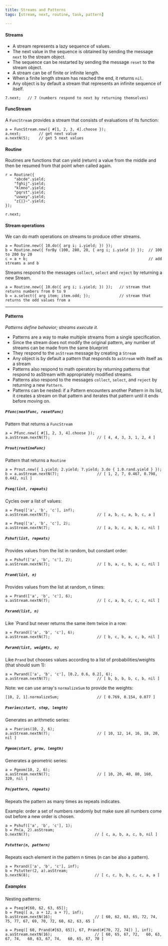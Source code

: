```yaml
---
title: Streams and Patterns
tags: [stream, next, routine, task, pattern]

---
```


#### Streams

- A stream represents a lazy sequence of values.
- The next value in the sequence is obtained by sending the message `next` to the stream object.
- The sequence can be restarted by sending the message `reset` to the stream object.
- A stream can be of finite or infinite length.
- When a finite length stream has reached the end, it returns `nil`.
- Any object is by default a stream that represents an infinite sequence of itself.

~~~
7.next;   // 7 (numbers respond to next by returning themselves)
~~~


#### FuncStream

A `FuncStream` provides a stream that consists of evaluations of its function:

~~~
a = FuncStream.new({ #[1, 2, 3, 4].choose });
a.next;        // get next value
a.nextN(5);    // get 5 next values
~~~

#### Routine

Routines are functions that can yield (return) a value from the middle and then be resumed from that point when called again.

~~~
r = Routine({
    "abcde".yield;
    "fghij".yield;
    "klmno".yield;
    "pqrst".yield;
    "uvwxy".yield;
    "z{|}~".yield;
});

r.next;
~~~

#### Stream operations

We can do math operations on streams to produce other streams.

~~~
a = Routine.new({ 10.do({ arg i; i.yield; }) });
b = Routine.new({ forBy (100, 280, 20, { arg i; i.yield }) });  // 100 to 280 by 20
c = a + b;                                                      // add streams a and b
~~~

Streams respond to the messages `collect`, `select` and `reject` by returning a new Stream.

~~~
a = Routine.new({ 10.do({ arg i; i.yield; }) });   // stream that returns numbers from 0 to 9
b = a.select({ arg item; item.odd; });             // stream that returns the odd values from a
~~~

---------------------------------------------------

#### Patterns

*Patterns define behavior; streams execute it.*

- Patterns are a way to make multiple streams from a single specification.
- Since the stream does not modify the original pattern, any number of streams can be made from the same blueprint
- They respond to the `asStream` message by creating a `Stream`
- Any object is by default a pattern that responds to `asStream` with itself as a stream
- Patterns also respond to math operators by returning patterns that respond to asStream with appropriately modified streams.
- Patterns also respond to the messages `collect`, `select`, and `reject` by returning a new `Pattern`.
- Patterns can be nested: if a Pattern encounters another Pattern in its list, it creates a stream on that pattern and iterates that pattern until it ends before moving on.


##### `Pfunc(nextFunc, resetFunc)`

Pattern that returns a `FuncStream`

~~~
a = Pfunc.new({ #[1, 2, 3, 4].choose });
a.asStream.nextN(7);                     // [ 4, 4, 3, 3, 1, 2, 4 ]
~~~

##### `Prout(routineFunc)`

Pattern that returns a `Routine`

~~~
a = Prout.new({ 1.yield; 2.yield; 7.yield; 3.do { 1.0.rand.yield } });
b = a.asStream.nextN(7);                 // [ 1, 2, 7, 0.467, 0.798, 0.442, nil ]
~~~


##### `Pseq(list, repeats)`

Cycles over a list of values:

~~~
a = Pseq(['a', 'b', 'c'], inf);
a.asStream.nextN(7);                     // [ a, b, c, a, b, c, a ]

a = Pseq(['a', 'b', 'c'], 2);
a.asStream.nextN(7);                     // [ a, b, c, a, b, c, nil ]
~~~

##### `Pshuf(list, repeats)`

Provides values from the list in random, but constant order:

~~~
a = Pshuf(['a', 'b', 'c'], 2);
a.asStream.nextN(7);                     // [ b, a, c, b, a, c, nil ]
~~~

##### `Prand(list, n)`

Provides values from the list at random, n times:

~~~
a = Prand(['a', 'b', 'c'], 6);
a.asStream.nextN(7);                     // [ c, a, b, c, c, c, nil ]
~~~

##### `Pxrand(list, n)`

Like `Prand but never returns the same item twice in a row:

~~~
a = Pxrand(['a', 'b', 'c'], 6);
a.asStream.nextN(7);                     // [ b, c, b, a, c, b, nil ]
~~~


##### `Pwrand(list, weights, n)`

Like `Prand` but chooses values according to a list of probabilities/weights (that should sum 1):

~~~
a = Pwrand(['a', 'b', 'c'], [0.2, 0.6, 0.2], 6);
a.asStream.nextN(7);                     // [ b, b, b, b, c, b, nil ]
~~~

Note: we can use array's `normalizeSum` to provide the weights:

~~~
[10, 2, 1].normalizeSum;                 // [ 0.769, 0.154, 0.077 ]
~~~


##### `Pseries(start, step, length)`

Generates an arithmetic series:

~~~
a = Pseries(10, 2, 6);
a.asStream.nextN(7);                     // [ 10, 12, 14, 16, 18, 20, nil ]
~~~

##### `Pgeom(start, grow, length)`

Generates a geometric series:

~~~
a = Pgeom(10, 2, 6);
a.asStream.nextN(7);                     // [ 10, 20, 40, 80, 160, 320, nil ]
~~~


##### `Pn(pattern, repeats)`

Repeats the pattern as many times as repeats indicates.

Example: order a set of numbers randomly but make sure all numbers come out before a new order is chosen.

~~~
a = Pshuf(['a', 'b', 'c'], 1);
b = Pn(a, 2).asStream;
b.nextN(7);                             // [ c, a, b, a, c, b, nil ]
~~~


##### `Pstutter(n, pattern)`

Repeats each element in the pattern n times (n can be also a pattern).

~~~
a = Pxrand(['a', 'b', 'c'], inf);
b = Pstutter(2, a).asStream;
b.nextN(8);                             // [ c, c, b, b, c, c, a, a ]

~~~


##### Examples

Nesting patterns:

~~~
a = Pseq(#[60, 62, 63, 65]);
b = Pseq([ a, a + 12, a + 7], inf);
b.asStream.nextN(16);                   // [ 60, 62, 63, 65, 72, 74, 75, 77, 67, 69, 70, 72, 60, 62, 63, 65 ]
~~~

~~~
a = Pseq([ 60, Prand(#[63, 65]), 67, Prand(#[70, 72, 74]) ], inf);
a.asStream.nextN(16);                   // [ 60, 65, 67, 72,   60, 63, 67, 74,   60, 63, 67, 74,   60, 65, 67, 70 ]
~~~